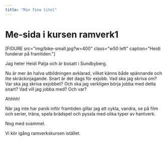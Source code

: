 ```yaml
---
title: "Min fina titel"
---
```

Me-sida i kursen ramverk1
=========================

[FIGURE src="img/bike-small.jpg?w=400" class="w50 left" caption="Heidi funderar på framtiden."]

Jag heter Heidi Patja och är bosatt i Sundbyberg.

Nu är mer än halva utbildningen avklarad, vilket känns både spännande och lite skräckinjagande. Snart är det dags för exjobb. Vad ska jag skriva om? Var ska jag skriva exjobbet? Och ska jag verkligen börja jobba med detta snart? Vad vill jag jobba med? Och var?

Ahhhh!

När jag inte har panik inför framtiden gillar jag att cykla, vandra, se på film och serier, träna, spela brädspel och pyssla med olika typer av hantverk.

Nog med svammel.

Vi kör igång ramverkskursen istället.
